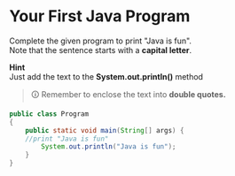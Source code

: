 # Your First Java Program  
Complete the given program to print "Java is fun".  
Note that the sentence starts with a **capital letter**.  
  
**Hint**  
Just add the text to the **System.out.println()** method  

> 🛈 Remember to enclose the text into **double quotes.**

```java
public class Program
{
	public static void main(String[] args) {
	//print "Java is fun"
		System.out.println("Java is fun");
	}
}
```